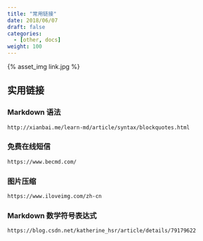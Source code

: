 ```yaml
---
title: "常用链接"
date: 2018/06/07
draft: false
categories: 
  - [other, docs]
weight: 100
---
```


{% asset_img link.jpg %}
## 实用链接

<!-- more -->

### Markdown 语法

``` bash
http://xianbai.me/learn-md/article/syntax/blockquotes.html
```

### 免费在线短信
``` bash
https://www.becmd.com/
```

### 图片压缩
``` bash
https://www.iloveimg.com/zh-cn

```

### Markdown 数学符号表达式
``` bash
https://blog.csdn.net/katherine_hsr/article/details/79179622
```